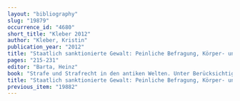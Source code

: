```yaml
---
layout: "bibliography"
slug: "19879"
occurrence_id: "4680"
short_title: "Kleber 2012"
author: "Kleber, Kristin"
publication_year: "2012"
title: "Staatlich sanktionierte Gewalt: Peinliche Befragung, Körper- und Todesstrafen in Babylonien (6.-2. Jh. v.Chr.)"
pages: "215-231"
editor: "Barta, Heinz"
book: "Strafe und Strafrecht in den antiken Welten. Unter Berücksichtigung von Todesstrafe, Hinrichtung und peinlicher Befragung, Philippika 51 (Wiesbaden)"
title: "Staatlich sanktionierte Gewalt: Peinliche Befragung, Körper- und Todesstrafen in Babylonien (6.-2. Jh. v.Chr.)"
previous_item: "19882"
---
```

